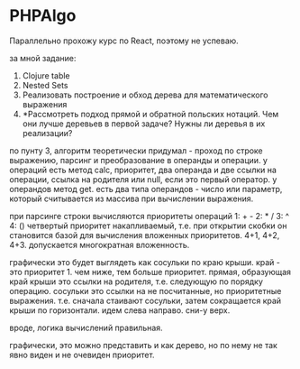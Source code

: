 # PHPAlgo
Параллельно прохожу курс по React, поэтому не успеваю.

за мной задание:
  1. Clojure table
  2. Nested Sets
  3. Реализовать построение и обход дерева для математического выражения
  4. *Рассмотреть подход прямой и обратной польских нотаций. Чем они лучше деревьев в первой задаче? Нужны ли деревья в их реализации?
  
по пунту 3, алгоритм теоретически придумал - проход по строке выражению, парсинг и преобразование в операнды и операции.
у операций есть метод calc, приоритет, два операнда и две ссылки на операции, ссылка на родителя или null, если это первый оператор.
у операндов метод get. есть два типа операндов - число или параметр, который считывается из массива при вычислении выражения.

при парсинге строки вычисляются приоритеты операций 
1: + -
2: * /
3: ^
4: ()
четвертый приоритет накапливаемый, т.е. при открытии скобки он становится базой для вычисления вложенных приоритетов. 4+1, 4+2, 4+3.
допускается многократная вложенность.

графически это будет выглядеть как сосульки по краю крыши. край - это приоритет 1. чем ниже, тем больше приоритет. прямая, образующая край крыши это ссылки на родителя, т.е. следующую по порядку операцию. 
сосульки это ссылки на не посчитанные, но приоритетные выражения.
т.е. сначала стаивают сосульки, затем сокращается край крыши по горизонтали.
идем слева направо. сни-у верх.

вроде, логика вычислений правильная.

графически, это можно представить и как дерево, но по нему не так явно виден и не очевиден приоритет.

